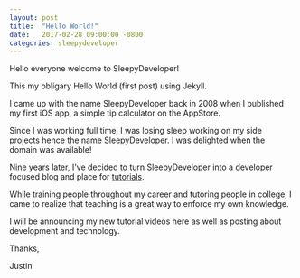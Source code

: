 ```yaml
---
layout: post
title:  "Hello World!"
date:   2017-02-28 09:00:00 -0800
categories: sleepydeveloper
---
```


Hello everyone welcome to SleepyDeveloper!

This my obligary Hello World (first post) using Jekyll.

I came up with the name SleepyDeveloper back in 2008 when I published my first
iOS app, a simple tip calculator on the AppStore.

Since I was working full time, I was losing sleep working on my side projects
hence the name SleepyDeveloper. I was delighted when the domain was available!

Nine years later, I've decided to turn SleepyDeveloper into a developer focused
blog and place for [tutorials](https://github.com/sleepydeveloper/tutorials).

While training people throughout my career and tutoring people in college, I
came to realize that teaching is a great way to enforce my own knowledge.

I will be announcing my new tutorial videos here as well as posting about
development and technology.


Thanks,

Justin
